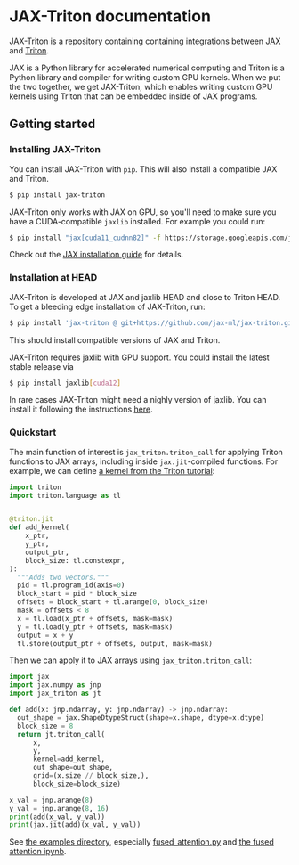 # JAX-Triton documentation

JAX-Triton is a repository containing containing integrations between [JAX](https://github.com/jax-ml/jax)
and [Triton](https://github.com/openai/triton).

JAX is a Python library for accelerated numerical computing and Triton is a Python library and compiler for writing custom GPU kernels.
When we put the two together, we get JAX-Triton, which enables writing custom GPU kernels using Triton that can be embedded inside of JAX programs.

## Getting started

### Installing JAX-Triton

You can install JAX-Triton with `pip`. This will also install a compatible JAX and Triton.
```bash
$ pip install jax-triton
```

JAX-Triton only works with JAX on GPU, so you'll need to make sure you have a CUDA-compatible `jaxlib` installed.
For example you could run:
```bash
$ pip install "jax[cuda11_cudnn82]" -f https://storage.googleapis.com/jax-releases/jax_cuda_releases.html
```
Check out the [JAX installation guide](https://github.com/jax-ml/jax#pip-installation-gpu-cuda) for details.

### Installation at HEAD

JAX-Triton is developed at JAX and jaxlib HEAD and close to Triton HEAD. To get
a bleeding edge installation of JAX-Triton, run:

```bash
$ pip install 'jax-triton @ git+https://github.com/jax-ml/jax-triton.git'
```

This should install compatible versions of JAX and Triton.

JAX-Triton requires jaxlib with GPU support. You could install the latest stable
release via

```bash
$ pip install jaxlib[cuda12]
```

In rare cases JAX-Triton might need a nighly version of jaxlib. You can install
it following the instructions
[here](https://jax.readthedocs.io/en/latest/installation.html#jax-nightly-installation).

### Quickstart

The main function of interest is `jax_triton.triton_call` for applying Triton
functions to JAX arrays, including inside `jax.jit`-compiled functions. For
example, we can define [a kernel from the Triton
tutorial](https://triton-lang.org/master/getting-started/tutorials/01-vector-add.html#sphx-glr-getting-started-tutorials-01-vector-add-py):

```python
import triton
import triton.language as tl


@triton.jit
def add_kernel(
    x_ptr,
    y_ptr,
    output_ptr,
    block_size: tl.constexpr,
):
  """Adds two vectors."""
  pid = tl.program_id(axis=0)
  block_start = pid * block_size
  offsets = block_start + tl.arange(0, block_size)
  mask = offsets < 8
  x = tl.load(x_ptr + offsets, mask=mask)
  y = tl.load(y_ptr + offsets, mask=mask)
  output = x + y
  tl.store(output_ptr + offsets, output, mask=mask)
```

Then we can apply it to JAX arrays using `jax_triton.triton_call`:

```python
import jax
import jax.numpy as jnp
import jax_triton as jt

def add(x: jnp.ndarray, y: jnp.ndarray) -> jnp.ndarray:
  out_shape = jax.ShapeDtypeStruct(shape=x.shape, dtype=x.dtype)
  block_size = 8
  return jt.triton_call(
      x,
      y,
      kernel=add_kernel,
      out_shape=out_shape,
      grid=(x.size // block_size,),
      block_size=block_size)

x_val = jnp.arange(8)
y_val = jnp.arange(8, 16)
print(add(x_val, y_val))
print(jax.jit(add)(x_val, y_val))
```

See [the examples
directory](https://github.com/jax-ml/jax-triton/tree/main/examples), especially
[fused_attention.py](https://github.com/jax-ml/jax-triton/blob/main/examples/fused_attention.py)
and [the fused attention
ipynb](https://github.com/jax-ml/jax-triton/blob/main/examples/JAX_%2B_Triton_Flash_Attention.ipynb).
